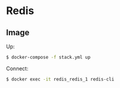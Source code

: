 # Redis

## Image

Up:

```bash
$ docker-compose -f stack.yml up
```

Connect:

```bash
$ docker exec -it redis_redis_1 redis-cli
```
